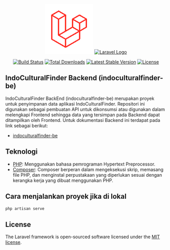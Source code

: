 <p align="center">
    <a href="https://laravel.com" target="_blank"><img src="https://raw.githubusercontent.com/indoculturalfinder/infoculturalfinder-be/main/storage/img/Animation%20-%2017027359851235.gif" width="150" alt="Laravel Logo"></a>
    <a href="https://laravel.com" target="_blank"><img src="https://github.com/indoculturalfinder/indoculturalfinder-fe/assets/112412781/463c935b-d0e9-4bae-8b9b-e2829440441a" width="150" alt="Laravel Logo"></a>
</p>

<p align="center">
<a href="https://github.com/laravel/framework/actions"><img src="https://github.com/laravel/framework/workflows/tests/badge.svg" alt="Build Status"></a>
<a href="https://packagist.org/packages/laravel/framework"><img src="https://img.shields.io/packagist/dt/laravel/framework" alt="Total Downloads"></a>
<a href="https://packagist.org/packages/laravel/framework"><img src="https://img.shields.io/packagist/v/laravel/framework" alt="Latest Stable Version"></a>
<a href="https://packagist.org/packages/laravel/framework"><img src="https://img.shields.io/packagist/l/laravel/framework" alt="License"></a>
</p>

## IndoCulturalFinder Backend (indoculturalfinder-be)

IndoCulturalFinder BackEnd (indoculturalfinder-be) merupakan proyek untuk penyimpanan data aplikasi IndoCulturalFinder. Repositori ini digunakan sebagai pembuatan API untuk dikonsumsi atau digunakan dalam melengkapi Frontend sehingga data yang tersimpan pada Backend dapat ditampilkan oleh Frontend. Untuk dokumentasi Backend ini terdapat pada link sebagai berikut:

- [indoculturalfinder-be](https://be.indoculturalfinder.my.id/)

## Teknologi

- [PHP](https://www.php.net/): Menggunakan bahasa pemrograman Hypertext Preprocessor.
- [Composer](https://getcomposer.org/): 
Composer berperan dalam mengeksekusi skrip, memasang file PHP, dan menginstal perpustakaan yang diperlukan sesuai dengan kerangka kerja yang dibuat menggunakan PHP.

## Cara menjalankan proyek jika di lokal

```
php artisan serve
```

## License

The Laravel framework is open-sourced software licensed under the [MIT license](https://opensource.org/licenses/MIT).
